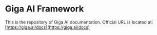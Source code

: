 # Giga AI Framework

This is the repository of Giga AI documentation. Official URL is located at: [https://giga.ai/docs](https://giga.ai/docs)
